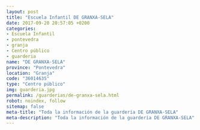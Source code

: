 ```yaml
---
layout: post
title: "Escuela Infantil DE GRANXA-SELA"
date: 2017-09-20 20:57:05 +0200
categories:
- Escuela Infantil
- pontevedra
- granja
- Centro público
- guarderia
name: "DE GRANXA-SELA"
province: "Pontevedra"
location: "Granja"
code: "36014635"
type: "Centro público"
img: guarderia.jpg
permalink: /guarderias/de-granxa-sela.html
robot: noindex, follow
sitemap: false
meta-title: "Toda la información de la guardería DE GRANXA-SELA"
meta-description: "Toda la información de la guardería DE GRANXA-SELA"
---
```

